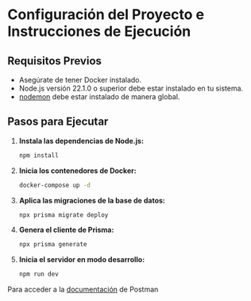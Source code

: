 # Configuración del Proyecto e Instrucciones de Ejecución

## Requisitos Previos

- Asegúrate de tener Docker instalado.
- Node.js versión 22.1.0 o superior debe estar instalado en tu sistema.
- [nodemon](https://www.npmjs.com/package/nodemon) debe estar instalado de manera global.

## Pasos para Ejecutar

1. **Instala las dependencias de Node.js:**

   ```bash
   npm install
   ```

2. **Inicia los contenedores de Docker:**

   ```bash
   docker-compose up -d
   ```

3. **Aplica las migraciones de la base de datos:**

   ```bash
   npx prisma migrate deploy
   ```

4. **Genera el cliente de Prisma:**

   ```bash
   npx prisma generate
   ```

5. **Inicia el servidor en modo desarrollo:**

   ```bash
   npm run dev
   ```
   
Para acceder a la [documentación](https://documenter.getpostman.com/view/23486865/2sAXjSyorP) de Postman 
